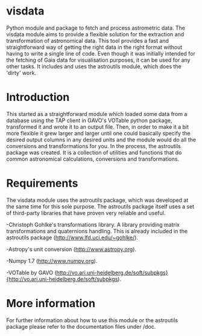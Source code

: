 visdata
=======

Python module and package to fetch and process astrometric data.
The visdata module aims to provide a flexible solution for the extraction and transformation
of astronomical data. This tool provides a fast and straightforward way of getting the right
data in the right format without having to write a single line of code.
Even though it was initially intended for the fetching of Gaia data
for visualisation purposes, it can be used for any other tasks.
It includes and uses the astroutils module, which does the 'dirty' work.

Introduction
============

This started as a straightforward module
which loaded some data from a database using the TAP client in GAVO's VOTable python 
package, transformed it and wrote it to an output file. Then, in order to make it a bit more flexible
it grew larger and larger until one could basically specify the desired output columns
in any desired units and the module would do all the conversions and transformations
for you. In the process, the astroutils package was created. It is a collection of utilities and functions
that do common astronomical calculations, conversions and transformations. 

Requirements
============

The visdata module uses the astroutils package, which was developed at the same time for this sole purpose.
The astroutils package itself uses a set of third-party libraries that have proven very reliable and useful.

-Christoph Gohlke's transformations library. A library providing matrix transformations and quaternions handling. This is already included in the astroutils package (http://www.lfd.uci.edu/~gohlke/).

-Astropy's unit conversion (http://www.astropy.org).

-Numpy 1.7 (http://www.numpy.org).

-VOTable by GAVO (http://vo.ari.uni-heidelberg.de/soft/subpkgs}{http://vo.ari.uni-heidelberg.de/soft/subpkgs).


More information
================

For further information about how to use this module or the astroutils package please refer to the
documentation files under /doc.
